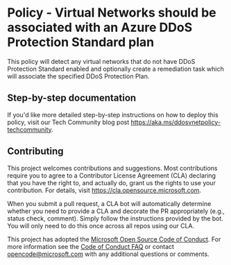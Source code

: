 # Policy - Virtual Networks should be associated with an Azure DDoS Protection Standard plan

This policy will detect any virtual networks that do not have DDoS Protection Standard enabled and optionally create a remediation task which will associate the specified DDoS Protection Plan.

## Step-by-step documentation
If you'd like more detailed step-by-step instructions on how to deploy this policy, visit our Tech Community blog post https://aka.ms/ddosvnetpolicy-techcommunity.

## Contributing

This project welcomes contributions and suggestions.  Most contributions require you to agree to a
Contributor License Agreement (CLA) declaring that you have the right to, and actually do, grant us
the rights to use your contribution. For details, visit <https://cla.opensource.microsoft.com>.

When you submit a pull request, a CLA bot will automatically determine whether you need to provide
a CLA and decorate the PR appropriately (e.g., status check, comment). Simply follow the instructions
provided by the bot. You will only need to do this once across all repos using our CLA.

This project has adopted the [Microsoft Open Source Code of Conduct](https://opensource.microsoft.com/codeofconduct/).
For more information see the [Code of Conduct FAQ](https://opensource.microsoft.com/codeofconduct/faq/) or
contact [opencode@microsoft.com](mailto:opencode@microsoft.com) with any additional questions or comments.
